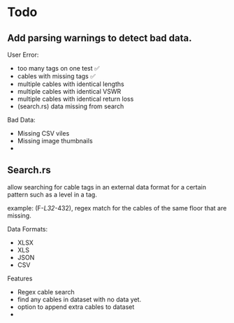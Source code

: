 # Todo

## Add parsing warnings to detect bad data.

User Error:
- too many tags on one test ✅
- cables with missing tags ✅
- multiple cables with identical lengths 
- multiple cables with identical VSWR
- multiple cables with identical return loss
- (search.rs) data missing from search

Bad Data: 
- Missing CSV viles
- Missing image thumbnails 
- 

## Search.rs

allow searching for cable tags in an external data format for a certain pattern such as a level in a tag. 

example:
(F-*L32*-432), regex match for the cables of the same floor that are missing.

Data Formats:
- XLSX 
- XLS 
- JSON
- CSV

Features 
- Regex cable search
- find any cables in dataset with no data yet.
- option to append extra cables to dataset
- 